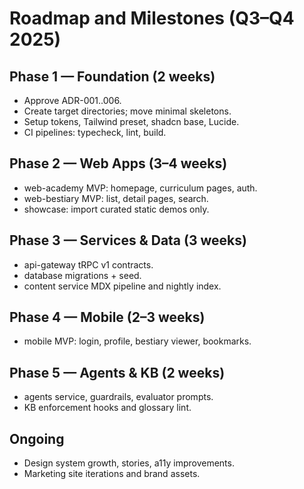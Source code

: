 # Roadmap and Milestones (Q3–Q4 2025)

<doc type="roadmap" version="1.0">

## Phase 1 — Foundation (2 weeks)
- Approve ADR-001..006.
- Create target directories; move minimal skeletons.
- Setup tokens, Tailwind preset, shadcn base, Lucide.
- CI pipelines: typecheck, lint, build.

## Phase 2 — Web Apps (3–4 weeks)
- web-academy MVP: homepage, curriculum pages, auth.
- web-bestiary MVP: list, detail pages, search.
- showcase: import curated static demos only.

## Phase 3 — Services & Data (3 weeks)
- api-gateway tRPC v1 contracts.
- database migrations + seed.
- content service MDX pipeline and nightly index.

## Phase 4 — Mobile (2–3 weeks)
- mobile MVP: login, profile, bestiary viewer, bookmarks.

## Phase 5 — Agents & KB (2 weeks)
- agents service, guardrails, evaluator prompts.
- KB enforcement hooks and glossary lint.

## Ongoing
- Design system growth, stories, a11y improvements.
- Marketing site iterations and brand assets.

</doc>

